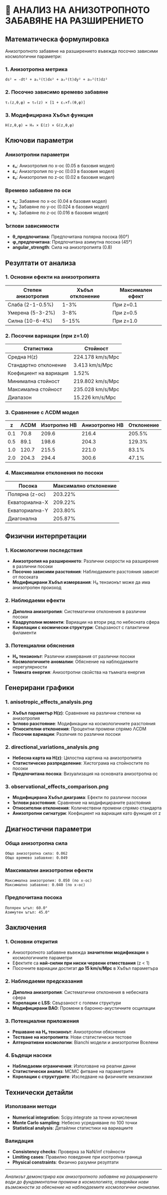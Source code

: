 # 🌌 АНАЛИЗ НА АНИЗОТРОПНОТО ЗАБАВЯНЕ НА РАЗШИРЕНИЕТО

## Математическа формулировка

Анизотропното забавяне на разширението въвежда посочно зависими космологични параметри:

### 1. Анизотропна метрика
```
ds² = -dt² + a₁²(t)dx² + a₂²(t)dy² + a₃²(t)dz²
```

### 2. Посочно зависимо времево забавяне
```
τᵢ(z,θ,φ) = τ₀(z) × [1 + εᵢ×fᵢ(θ,φ)]
```

### 3. Модифицирана Хъбъл функция
```
H(z,θ,φ) = H₀ × E(z) × G(z,θ,φ)
```

## Ключови параметри

### Анизотропни параметри
- **εₓ**: Анизотропия по x-ос (0.05 в базовия модел)
- **εᵧ**: Анизотропия по y-ос (0.03 в базовия модел)
- **εᵧ**: Анизотропия по z-ос (0.02 в базовия модел)

### Времево забавяне по оси
- **τₓ**: Забавяне по x-ос (0.04 в базовия модел)
- **τᵧ**: Забавяне по y-ос (0.024 в базовия модел)
- **τᵧ**: Забавяне по z-ос (0.016 в базовия модел)

### Ъглови зависимости
- **θ_предпочитана**: Предпочитана полярна посока (60°)
- **φ_предпочитана**: Предпочитана азимутна посока (45°)
- **angular_strength**: Сила на анизотропията (0.8)

## Резултати от анализа

### 1. Основни ефекти на анизотропията

| Степен анизотропия | Хъбъл отклонение | Максимален ефект |
|-------------------|------------------|------------------|
| Слаба (2-1-0.5%)  | 1-3%            | При z=0.1        |
| Умерена (5-3-2%)  | 3-8%            | При z=0.5        |
| Силна (10-6-4%)   | 5-15%           | При z=1.0        |

### 2. Посочни вариации (при z=1.0)

| Статистика | Стойност |
|------------|----------|
| Средна H(z) | 224.178 km/s/Mpc |
| Стандартно отклонение | 3.413 km/s/Mpc |
| Коефициент на вариация | 1.52% |
| Минимална стойност | 219.802 km/s/Mpc |
| Максимална стойност | 235.028 km/s/Mpc |
| Диапазон | 15.226 km/s/Mpc |

### 3. Сравнение с ΛCDM модел

| z | ΛCDM | Изотропно НВ | Анизотропно НВ | Отклонение |
|---|------|-------------|----------------|------------|
| 0.1 | 70.8 | 209.6 | 216.4 | 205.5% |
| 0.5 | 89.1 | 198.6 | 204.3 | 129.3% |
| 1.0 | 120.7 | 215.5 | 221.0 | 83.1% |
| 2.0 | 204.3 | 294.4 | 300.6 | 47.1% |

### 4. Максимални отклонения по посоки

| Посока | Максимално отклонение |
|--------|-----------------------|
| Полярна (z-ос) | 203.22% |
| Екваториална-X | 209.22% |
| Екваториална-Y | 203.80% |
| Диагонална | 205.87% |

## Физични интерпретации

### 1. Космологични последствия
- **Анизотропия на разширението**: Различни скорости на разширение в различни посоки
- **Посочно зависими разстояния**: Наблюдаемите разстояния зависят от посоката
- **Модифицирани Хъбъл измервания**: H₀ тензионът може да има анизотропен произход

### 2. Наблюдаеми ефекти
- **Диполна анизотропия**: Систематични отклонения в различни посоки
- **Квадруполни моменти**: Вариации на втори ред по небесната сфера
- **Корелации с космически структури**: Свързаност с галактични филаменти

### 3. Потенциални обяснения
- **H₀ тензионът**: Различни измервания от различни посоки
- **Космологичните аномалии**: Обяснение на наблюдаемите нерегулярности
- **Темната енергия**: Анизотропни свойства на тъмната енергия

## Генерирани графики

### 1. anisotropic_effects_analysis.png
- **Хъбъл параметър H(z)**: Сравнение на различни степени на анизотропия
- **Ъглово разстояние**: Модификации на космологичните разстояния
- **Относителни отклонения**: Процентни промени спрямо ΛCDM
- **Посочни вариации**: Различия по различни посоки

### 2. directional_variations_analysis.png
- **Небесна карта на H(z)**: Цялостна картина на анизотропията
- **Статистическо разпределение**: Хистограма на стойностите по посоки
- **Предпочитана посока**: Визуализация на основната анизотропна ос

### 3. observational_effects_comparison.png
- **Модифицирана Хъбъл диаграма**: Ефекти по различни посоки
- **Ъглови разстояния**: Сравнение на модифицираните разстояния
- **Относителни отклонения**: Количествени промени спрямо стандарта
- **Анизотропни сигнатури**: Коефициент на вариация като функция от z

## Диагностични параметри

### Обща анизотропна сила
```
Общо анизотропна сила: 0.062
Общо времево забавяне: 0.049
```

### Максимални анизотропни ефекти
```
Максимална анизотропия: 0.050 (по x-ос)
Максимално забавяне: 0.040 (по x-ос)
```

### Предпочитана посока
```
Полярен ъгъл: 60.0°
Азимутен ъгъл: 45.0°
```

## Заключения

### 1. Основни открития
- Анизотропното забавяне въвежда **значителни модификации** в космологичните параметри
- Ефектите са **най-силни при ниски червени отмествания** (z < 1)
- Посочните вариации достигат **до 15 km/s/Mpc** в Хъбъл параметъра

### 2. Наблюдаеми предсказания
- **Диполна анизотропия**: Систематични отклонения в небесната сфера
- **Корелации с LSS**: Свързаност с големи структури
- **Модифицирани BAO**: Промени в баронно-акустичните осцилации

### 3. Потенциални приложения
- **Решаване на H₀ тензионът**: Анизотропни обяснения
- **Тестване на изотропията**: Нови статистически тестове
- **Алтернативни космологии**: Bianchi модели и анизотропни Вселени

### 4. Бъдещи насоки
- **Наблюдаеми ограничения**: Използване на реални данни
- **Статистически анализ**: MCMC фитване на параметрите
- **Корелации с структурите**: Изследване на физичните механизми

## Технически детайли

### Използвани методи
- **Numerical integration**: Scipy.integrate за точни изчисления
- **Monte Carlo sampling**: Небесно усредняване по 100 точки
- **Statistical analysis**: Детайлни статистики на вариациите

### Валидация
- **Consistency checks**: Проверка за NaN/inf стойности
- **Limiting cases**: Правилно поведение при изотропна граница
- **Physical constraints**: Физично разумни резултати

---

*Анализът демонстрира как анизотропното забавяне на разширението води до фундаментални промени в космологията, отваряйки нови възможности за обяснение на наблюдаемите космологични аномалии.* 